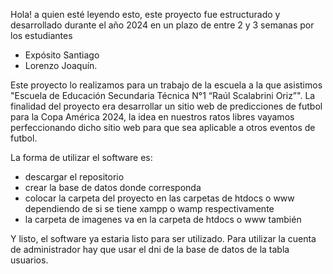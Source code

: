 Hola! a quien esté leyendo esto, este proyecto fue estructurado y desarrollado durante el año 2024 en un plazo de entre 2 y 3 semanas por los estudiantes 
- Expósito Santiago
- Lorenzo Joaquín.
  
Este proyecto lo realizamos para un trabajo de la escuela a la que asistimos "Escuela de Educación Secundaria Técnica N°1 “Raúl Scalabrini Oriz”".
La finalidad del proyecto era desarrollar un sitio web de predicciones de futbol para la Copa América 2024, la idea en nuestros ratos libres vayamos
perfeccionando dicho sitio web para que sea aplicable a otros eventos de futbol.

La forma de utilizar el software es:
- descargar el repositorio
- crear la base de datos donde corresponda
- colocar la carpeta del proyecto en las carpetas de htdocs o www dependiendo de si se tiene xampp o wamp respectivamente
- la carpeta de imagenes va en la carpeta de htdocs o www también

Y listo, el software ya estaria listo para ser utilizado. 
Para utilizar la cuenta de administrador hay que usar el dni de la base de datos de la tabla usuarios.
